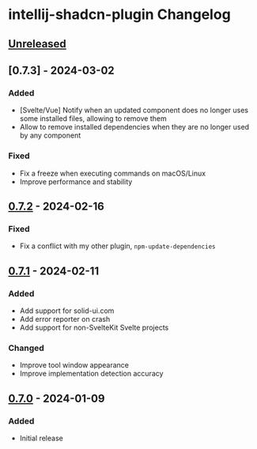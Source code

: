 <!-- Keep a Changelog guide -> https://keepachangelog.com -->
<!-- Types of changes memo:
— “Added” for new features.
— “Changed” for changes in existing functionality.
— “Deprecated” for soon-to-be removed features.
— “Removed” for now removed features.
— “Fixed” for any bug fixes.
— “Security” in case of vulnerabilities.
-->

# intellij-shadcn-plugin Changelog

## [Unreleased]

## [0.7.3] - 2024-03-02

### Added

- [Svelte/Vue] Notify when an updated component does no longer uses some installed files, allowing to remove them
- Allow to remove installed dependencies when they are no longer used by any component

### Fixed

- Fix a freeze when executing commands on macOS/Linux
- Improve performance and stability

## [0.7.2] - 2024-02-16

### Fixed

- Fix a conflict with my other plugin, `npm-update-dependencies`

## [0.7.1] - 2024-02-11

### Added

- Add support for solid-ui.com
- Add error reporter on crash
- Add support for non-SvelteKit Svelte projects

### Changed

- Improve tool window appearance
- Improve implementation detection accuracy

## [0.7.0] - 2024-01-09

### Added

- Initial release

[Unreleased]: https://github.com/WarningImHack3r/intellij-shadcn-plugin/compare/v0.7.2...HEAD
[0.7.2]: https://github.com/WarningImHack3r/intellij-shadcn-plugin/commits/v0.7.1...v0.7.2
[0.7.1]: https://github.com/WarningImHack3r/intellij-shadcn-plugin/commits/v0.7.0...v0.7.1
[0.7.0]: https://github.com/WarningImHack3r/intellij-shadcn-plugin/commits/v0.7.0
